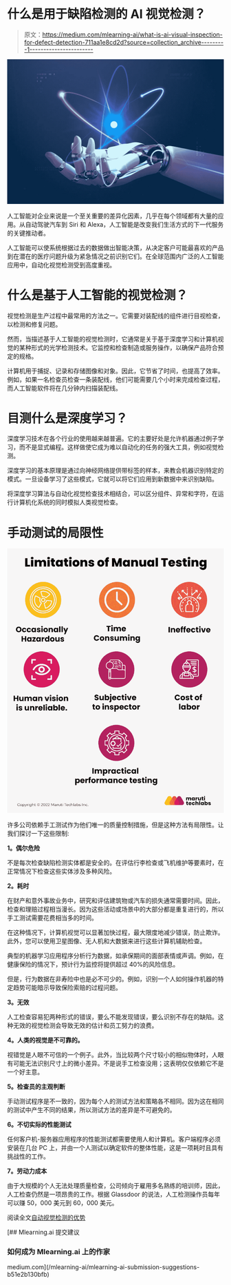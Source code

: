 # 什么是用于缺陷检测的 AI 视觉检测？

> 原文：<https://medium.com/mlearning-ai/what-is-ai-visual-inspection-for-defect-detection-711aa1e8cd2d?source=collection_archive---------1----------------------->

![](img/98da426d7e492c774bfe96c7a4d936ce.png)

人工智能对企业来说是一个至关重要的差异化因素，几乎在每个领域都有大量的应用。从自动驾驶汽车到 Siri 和 Alexa，人工智能是改变我们生活方式的下一代服务的关键推动者。

人工智能可以使系统根据过去的数据做出智能决策，从决定客户可能最喜欢的产品到在潜在的医疗问题升级为紧急情况之前识别它们。在全球范围内广泛的人工智能应用中，自动化视觉检测受到高度重视。

# 什么是基于人工智能的视觉检测？

视觉检测是生产过程中最常用的方法之一。它需要对装配线的组件进行目视检查，以检测和修复问题。

然而，当描述基于人工智能的视觉检测时，它通常是关于基于深度学习和计算机视觉的某种形式的光学检测技术。它监控和检查制造或服务操作，以确保产品符合预定的规格。

计算机用于捕捉、记录和存储图像和对象。因此，它节省了时间，也提高了效率。例如，如果一名检查员检查一条装配线，他们可能需要几个小时来完成检查过程，而人工智能软件将在几分钟内扫描装配线。

# 目测什么是深度学习？

深度学习技术在各个行业的使用越来越普遍。它的主要好处是允许机器通过例子学习，而不是显式编程。这样做使它成为难以自动化的任务的强大工具，例如视觉检测。

深度学习的基本原理是通过向神经网络提供带标签的样本，来教会机器识别特定的模式。一旦设备学习了这些模式，它就可以将它们应用到新数据中来识别缺陷。

将深度学习算法与自动化视觉检查技术相结合，可以区分组件、异常和字符，在运行计算机化系统的同时模拟人类视觉检查。

# 手动测试的局限性

![](img/67e951c26540a66a9fe5c5b482497682.png)

许多公司依赖手工测试作为他们唯一的质量控制措施，但是这种方法有局限性。让我们探讨一下这些限制:

**1。偶尔危险**

不是每次检查缺陷检测实体都是安全的。在评估行李检查或飞机维护等要素时，在正常情况下检查这些实体涉及多种风险。

**2。耗时**

在财产和意外事故业务中，研究和评估建筑物或汽车的损失通常需要时间。因此，检查和理赔过程相当漫长。因为这些活动或场景中的大部分都是重复进行的，所以手工测试需要花费相当多的时间。

在这种情况下，计算机视觉可以显著加快过程，最大限度地减少错误，防止欺诈。此外，您可以使用卫星图像、无人机和大数据来进行这些计算机辅助检查。

典型的机器学习应用程序分析行为数据，如承保期间的面部表情或声调。例如，在健康保险的情况下，预计行为监控将提供超过 40%的风险信息。

但是，行为数据在非寿险中也是必不可少的。例如，识别一个人如何操作机器的特定趋势可能暗示导致保险索赔的过程问题。

**3。无效**

人工检查容易犯两种形式的错误，要么不能发现错误，要么识别不存在的缺陷。这种无效的视觉检测会导致无效的估计和员工努力的浪费。

**4。人类的视觉是不可靠的。**

视错觉是人眼不可信的一个例子。此外，当比较两个尺寸较小的相似物体时，人眼有可能无法识别尺寸上的微小差异。不是说手工检查没用；这表明仅仅依赖它不是一个好主意。

**5。检查员的主观判断**

手动测试程序是不一致的，因为每个人的测试方法和策略各不相同。因为这在相同的测试中产生不同的结果，所以测试方法的差异是不可避免的。

**6。不切实际的性能测试**

任何客户机-服务器应用程序的性能测试都需要使用人和计算机。客户端程序必须安装在几台 PC 上，并由一个人测试以确定软件的整体性能，这是一项耗时且具有挑战性的工作。

**7。劳动力成本**

由于大规模的个人无法处理质量检查，公司倾向于雇用多名熟练的培训师，因此，人工检查仍然是一项昂贵的工作。根据 Glassdoor 的说法，人工检测操作员每年可以赚 50，000 美元到 60，000 美元。

阅读全文[自动视觉检测的优势](https://marutitech.com/ai-visual-inspection-for-defect-detection/?utm_source=medium&utm_medium=referral&utm_campaign=ai-visual-inspection-for-defect-detection)

[](/mlearning-ai/mlearning-ai-submission-suggestions-b51e2b130bfb) [## Mlearning.ai 提交建议

### 如何成为 Mlearning.ai 上的作家

medium.com](/mlearning-ai/mlearning-ai-submission-suggestions-b51e2b130bfb)